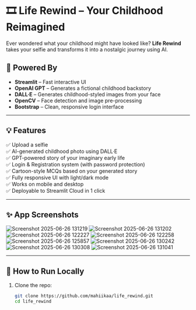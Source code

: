 # 🎞️ Life Rewind – Your Childhood Reimagined

Ever wondered what your childhood might have looked like? **Life Rewind** takes your selfie and transforms it into a nostalgic journey using AI.

## 🧠 Powered By

- **Streamlit** – Fast interactive UI
- **OpenAI GPT** – Generates a fictional childhood backstory
- **DALL·E** – Generates childhood-styled images from your face
- **OpenCV** – Face detection and image pre-processing
- **Bootstrap** – Clean, responsive login interface

---

## 💡 Features

✅ Upload a selfie  
✅ AI-generated childhood photo using DALL·E  
✅ GPT-powered story of your imaginary early life  
✅ Login & Registration system (with password protection)  
✅ Cartoon-style MCQs based on your generated story  
✅ Fully responsive UI with light/dark mode  
✅ Works on mobile and desktop  
✅ Deployable to Streamlit Cloud in 1 click

---

## ✨ App Screenshots

![Screenshot 2025-06-26 131219](https://github.com/user-attachments/assets/e2608dcf-3d53-4329-98e0-57d044301853)
![Screenshot 2025-06-26 131202](https://github.com/user-attachments/assets/f60c7a53-8cc4-46e8-b5d8-2a5d59e164e7)
![Screenshot 2025-06-26 122227](https://github.com/user-attachments/assets/81905a30-a146-4653-a9bf-83e57546641a)
![Screenshot 2025-06-26 122258](https://github.com/user-attachments/assets/08e43539-67ec-4cb7-a566-1f0e2fe1cb04)
![Screenshot 2025-06-26 125857](https://github.com/user-attachments/assets/1bc092ef-435a-4e68-88a2-d70bb2b56ea1)
![Screenshot 2025-06-26 130242](https://github.com/user-attachments/assets/9b1e28cd-4eaa-44a6-8284-5cc46812c42e)
![Screenshot 2025-06-26 130308](https://github.com/user-attachments/assets/82dc7b60-816e-4926-bbb0-fd2b77f70b83)
![Screenshot 2025-06-26 131041](https://github.com/user-attachments/assets/569680de-3d74-40d6-9e53-8a6a6c5db502)

---

## 🚀 How to Run Locally

1. Clone the repo:
   ```bash
   git clone https://github.com/mahiikaa/life_rewind.git
   cd life_rewind

